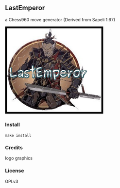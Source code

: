 ## LastEmperor
a Chess960 move generator (Derived from Sapeli 1.67)

![LastEmperor](https://github.com/SamuraiDangyo/LastEmperor/blob/master/logo.jpg)

### Install
```make install```

### Credits
logo graphics

### License
GPLv3
